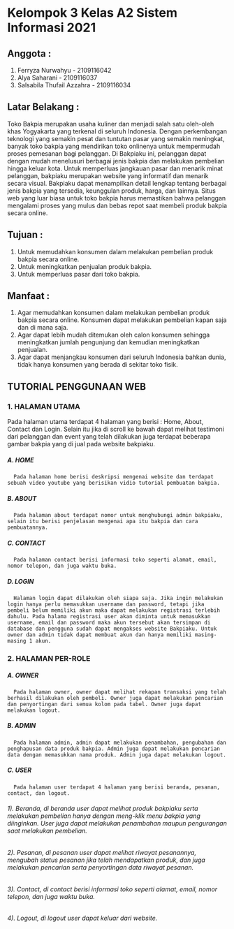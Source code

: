 # Kelompok 3 Kelas A2 Sistem Informasi 2021

## Anggota :
1. Ferryza Nurwahyu - 2109116042
2. Alya Saharani - 2109116037
3. Salsabila Thufail Azzahra - 2109116034

## Latar Belakang :
Toko Bakpia merupakan usaha kuliner dan menjadi salah satu oleh-oleh khas Yogyakarta yang terkenal di seluruh Indonesia. Dengan perkembangan teknologi yang semakin pesat dan tuntutan pasar yang semakin meningkat, banyak toko bakpia yang mendirikan toko onlinenya untuk mempermudah proses pemesanan bagi pelanggan. Di Bakpiaku ini, pelanggan dapat dengan mudah menelusuri berbagai jenis bakpia dan melakukan pembelian hingga keluar kota. Untuk memperluas jangkauan pasar dan menarik minat pelanggan, bakpiaku merupakan website yang informatif dan menarik secara visual. Bakpiaku dapat menampilkan detail lengkap tentang berbagai jenis bakpia yang tersedia, keunggulan produk, harga, dan lainnya. Situs web yang luar biasa untuk toko bakpia harus memastikan bahwa pelanggan mengalami proses yang mulus dan bebas repot saat membeli produk bakpia secara online.

## Tujuan :
1. Untuk memudahkan konsumen dalam melakukan pembelian produk bakpia secara online.
2. Untuk meningkatkan penjualan produk bakpia.
3. Untuk memperluas pasar dari toko bakpia.

## Manfaat :
1. Agar memudahkan konsumen dalam melakukan pembelian produk bakpia secara online. Konsumen dapat melakukan pembelian kapan saja dan di mana saja.
2. Agar dapat lebih mudah ditemukan oleh calon konsumen sehingga meningkatkan jumlah pengunjung dan kemudian meningkatkan penjualan.
3. Agar dapat menjangkau konsumen dari seluruh Indonesia bahkan dunia, tidak hanya konsumen yang berada di sekitar toko fisik.

## TUTORIAL PENGGUNAAN WEB
### 1. HALAMAN UTAMA
   Pada halaman utama terdapat 4 halaman yang berisi : Home, About, Contact dan Login. Selain itu jika di scroll ke bawah dapat melihat testimoni dari pelanggan dan event yang telah dilakukan juga terdapat beberapa gambar bakpia yang di jual pada website bakpiaku.
#####   A. HOME 
      Pada halaman home berisi deskripsi mengenai website dan terdapat sebuah video youtube yang berisikan vidio tutorial pembuatan bakpia.
#####   B. ABOUT 
      Pada halaman about terdapat nomor untuk menghubungi admin bakpiaku, selain itu berisi penjelasan mengenai apa itu bakpia dan cara pembuatannya.
#####   C. CONTACT 
      Pada halaman contact berisi informasi toko seperti alamat, email, nomor telepon, dan juga waktu buka.
#####   D. LOGIN 
      Halaman login dapat dilakukan oleh siapa saja. Jika ingin melakukan login hanya perlu memasukkan username dan password, tetapi jika pembeli belum memiliki akun maka dapat melakukan registrasi terlebih dahulu. Pada halama registrasi user akan diminta untuk memasukkan username, email dan password maka akun tersebut akan tersimpan di database dan pengguna sudah dapat mengakses website Bakpiaku. Untuk owner dan admin tidak dapat membuat akun dan hanya memiliki masing-masing 1 akun. 

### 2. HALAMAN PER-ROLE
#####   A. OWNER
      Pada halaman owner, owner dapat melihat rekapan transaksi yang telah berhasil dilakukan oleh pembeli. Owner juga dapat melakukan pencarian dan penyortingan dari semua kolom pada tabel. Owner juga dapat melakukan logout.
#####   B. ADMIN
      Pada halaman admin, admin dapat melakukan penambahan, pengubahan dan penghapusan data produk bakpia. Admin juga dapat melakukan pencarian data dengan memasukkan nama produk. Admin juga dapat melakukan logout.
#####   C. USER
      Pada halaman user terdapat 4 halaman yang berisi beranda, pesanan, contact, dan logout.
######      1). Beranda, di beranda user dapat melihat produk bakpiaku serta melakukan pembelian hanya dengan meng-klik menu bakpia yang diinginkan. User juga dapat melakukan penambahan maupun pengurangan saat melakukan pembelian.
######      2). Pesanan, di pesanan user dapat melihat riwayat pesanannya, mengubah status pesanan jika telah mendapatkan produk, dan juga melakukan pencarian serta penyortingan data riwayat pesanan.
######      3). Contact, di contact berisi informasi toko seperti alamat, email, nomor telepon, dan juga waktu buka.
######      4). Logout, di logout user dapat keluar dari website.
